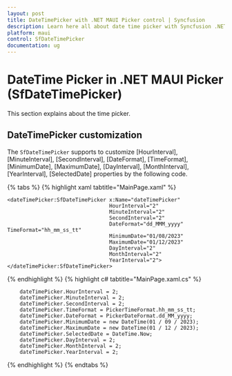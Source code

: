 ```yaml
---
layout: post
title: DateTimePicker with .NET MAUI Picker control | Syncfusion
description: Learn here all about date time picker with Syncfusion .NET MAUI Picker (SfPicker) control.
platform: maui
control: SfDateTimePicker
documentation: ug
---
```


# DateTime Picker in .NET MAUI Picker (SfDateTimePicker)

This section explains about the time picker.

## DateTimePicker customization

The `SfDateTimePicker` supports to customize [HourInterval], [MinuteInterval], [SecondInterval], [DateFormat], [TimeFormat], [MinimumDate], [MaximumDate], [DayInterval], [MonthInterval], [YearInterval], [SelectedDate] properties by the following code.

{% tabs %}
{% highlight xaml tabtitle="MainPage.xaml" %}

<?xml version="1.0" encoding="utf-8" ?>
<ContentPage xmlns="http://schemas.microsoft.com/dotnet/2021/maui"
             xmlns:x="http://schemas.microsoft.com/winfx/2009/xaml"
             xmlns:dateTimePicker="clr-namespace:Syncfusion.Maui.Picker;assembly=Syncfusion.Maui.Picker"
             x:Class="Picker_29.MainPage">

    <dateTimePicker:SfDateTimePicker x:Name="dateTimePicker"
                                     HourInterval="2"
                                     MinuteInterval="2"
                                     SecondInterval="2"
                                     DateFormat="dd_MMM_yyyy" TimeFormat="hh_mm_ss_tt"
                                     MinimumDate="01/08/2023" 
                                     MaximumDate="01/12/2023"
                                     DayInterval="2"
                                     MonthInterval="2"
                                     YearInterval="2">
    </dateTimePicker:SfDateTimePicker>
</ContentPage>

{% endhighlight %}
{% highlight c# tabtitle="MainPage.xaml.cs" %}

        dateTimePicker.HourInterval = 2;
        dateTimePicker.MinuteInterval = 2;
        dateTimePicker.SecondInterval = 2;
        dateTimePicker.TimeFormat = PickerTimeFormat.hh_mm_ss_tt;
        dateTimePicker.DateFormat = PickerDateFormat.dd_MM_yyyy;
        dateTimePicker.MinimumDate = new DateTime(01 / 09 / 2023);
        dateTimePicker.MaximumDate = new DateTime(01 / 12 / 2023);
        dateTimePicker.SelectedDate = DateTime.Now;
        dateTimePicker.DayInterval = 2;
        dateTimePicker.MonthInterval = 2;
        dateTimePicker.YearInterval = 2;
        
{% endhighlight %}
{% endtabs %}

